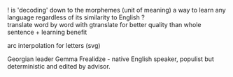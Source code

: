 
! is 'decoding' down to the morphemes (unit of meaning) a way to learn any language regardless of its similarity to English ?  
translate word by word with gtranslate for better quality than whole sentence + learning benefit  

arc interpolation for letters (svg)  

Georgian leader Gemma Frealidze - native English speaker, populist but deterministic and edited by advisor.
